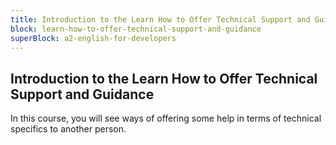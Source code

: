 ```yaml
---
title: Introduction to the Learn How to Offer Technical Support and Guidance
block: learn-how-to-offer-technical-support-and-guidance
superBlock: a2-english-for-developers
---
```


## Introduction to the Learn How to Offer Technical Support and Guidance

In this course, you will see ways of offering some help in terms of technical specifics to another person.
